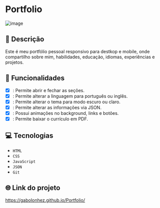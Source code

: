 # Portfolio
![image](https://github.com/user-attachments/assets/af95fb03-0eac-4995-b147-e58fcb562a07)


## 📑 Descrição

Este é meu portfólio pessoal responsivo para destkop e mobile, onde compartilho sobre mim, habilidades, educação, idiomas, experiências e projetos.

## 🎯 Funcionalidades
- [X] : Permite abrir e fechar as seções.
- [X] : Permite alterar a linguagem para português ou inglês.
- [X] : Permite alterar o tema para modo escuro ou claro.
- [X] : Permite alterar as informações via JSON.
- [X] : Possui animações no background, links e botões.
- [X] : Permite baixar o currículo em PDF. 

## 💻 Tecnologias 

- `HTML`
- `CSS`
- `JavaScript`
- `JSON`
- `Git`

## 🌐 Link do projeto

https://gabolonhez.github.io/Portfolio/



